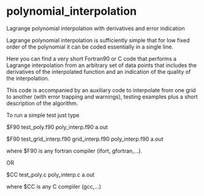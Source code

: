# polynomial_interpolation
Lagrange polynomial interpolation with derivatives and error indication

Lagrange polynomial interpolation is sufficiently simple that for low fixed order of the polynomial it can be
coded essentially in a single line.

Here you can find a very short Fortran90 or C code that performs a Lagrange interpolation from an arbitrary set of data points
that includes the derivatives of the interpolated function and an indication of the quality of the interpolation.

This code is accompanied by an auxiliary code to interpolate from one grid to another (with error trapping and warnings),
testing examples plus a short description of the algorithm.

To run a simple test just type

$F90  test_poly.f90  poly_interp.f90
a.out

$F90  test_grid_interp.f90 grid_interp.f90 poly_interp.f90
a.out

where $F90 is any fortran compiler (ifort, gfortran,...).

OR

$CC test_poly.c  poly_interp.c
a.out

where $CC is any C compiler (gcc,...)
